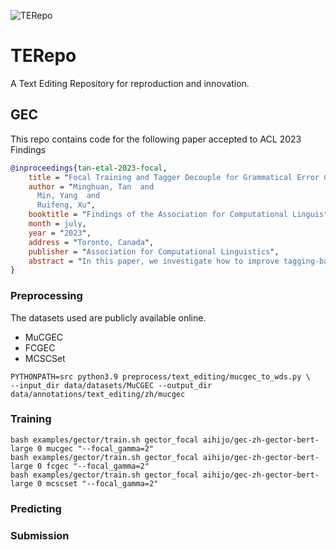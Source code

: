 ![TERepo](https://github.com/VisualJoyce/TERepo/assets/2136700/74ce4d48-7aa4-4a69-9ffe-3025ae24bf9f)

TERepo
===============

A Text Editing Repository for reproduction and innovation.

GEC
---
This repo contains code for the following paper accepted to ACL 2023 Findings
```bibtex
@inproceedings{tan-etal-2023-focal,
    title = "Focal Training and Tagger Decouple for Grammatical Error Correction",
    author = "Minghuan, Tan  and
      Min, Yang  and
      Ruifeng, Xu",
    booktitle = "Findings of the Association for Computational Linguistics: ACL 2023",
    month = july,
    year = "2023",
    address = "Toronto, Canada",
    publisher = "Association for Computational Linguistics",
    abstract = "In this paper, we investigate how to improve tagging-based Grammatical Error Correction models. We address two issues of current tagging-based approaches, label imbalance issue, and tagging entanglement issue. Then we propose to down-weight the loss of correctly classified labels using Focal Loss and decouple the error detection layer from the label tagging layer through an extra self-attention-based matching module. Experiments on three recent Chinese Grammatical Error Correction datasets show that our proposed methods are effective. We further analyze choices of hyper-parameters for Focal Loss and inference tweaking.",
}
```

### Preprocessing

The datasets used are publicly available online.

* MuCGEC 
* FCGEC
* MCSCSet

```shell
PYTHONPATH=src python3.9 preprocess/text_editing/mucgec_to_wds.py \
--input_dir data/datasets/MuCGEC --output_dir data/annotations/text_editing/zh/mucgec 
```

### Training

```shell
bash examples/gector/train.sh gector_focal aihijo/gec-zh-gector-bert-large 0 mucgec "--focal_gamma=2"
bash examples/gector/train.sh gector_focal aihijo/gec-zh-gector-bert-large 0 fcgec "--focal_gamma=2"
bash examples/gector/train.sh gector_focal aihijo/gec-zh-gector-bert-large 0 mcscset "--focal_gamma=2"
```

### Predicting

### Submission

